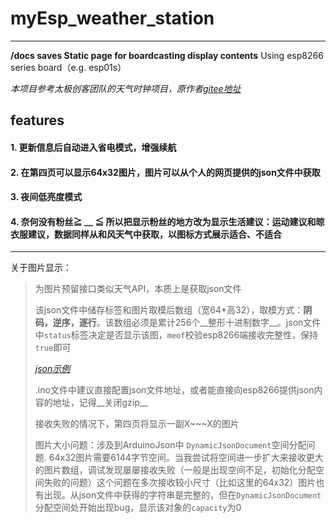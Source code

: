 # myEsp_weather_station
---------------------------------------------------------------------------------

__/docs saves Static page for boardcasting display contents__
Using esp8266 series board（e.g. esp01s）

_本项目参考太极创客团队的天气时钟项目，原作者[gitee地址](https://gitee.com/taijichuangke/bilibili_weather_clock)_

## features
#### 1. 更新信息后自动进入省电模式，增强续航
#### 2. 在第四页可以显示64x32图片，图片可以从个人的网页提供的json文件中获取
#### 3. 夜间低亮度模式
#### 4. 奈何没有粉丝≧ ﹏ ≦  所以把显示粉丝的地方改为显示生活建议：运动建议和晾衣服建议，数据同样从和风天气中获取，以图标方式展示适合、不适合

--------------------------------------------------------------------------
关于图片显示：

>为图片预留接口类似天气API，本质上是获取json文件
>
>该json文件中储存标签和图片取模后数组（宽64*高32），取模方式：__阴码，逆序，逐行__。该数组必须是累计256个__整形十进制数字__。json文件中`status`标签决定是否显示该图，`meof`校验esp8266端接收完整性，保持`true`即可
>
>_[json示例](https://github.com/auto-Dog/myEsp_weather_station/blob/main/samplebmp.json)_
>
>.ino文件中建议直接配置json文件地址，或者能直接向esp8266提供json内容的地址，记得__关闭gzip__
> 
> 接收失败的情况下，第四页将显示一副X~~~X的图片
>
> 图片大小问题：涉及到ArduinoJson中 `DynamicJsonDocument`空间分配问题. 64x32图片需要6144字节空间。当我尝试将空间进一步扩大来接收更大的图片数组，调试发现屡屡接收失败（一般是出现空间不足，初始化分配空间失败的问题）这个问题在多次接收较小尺寸（比如这里的64x32）图片也有出现。从json文件中获得的字符串是完整的，但在`DynamicJsonDocument`分配空间处开始出现bug，显示该对象的`capacity`为0
